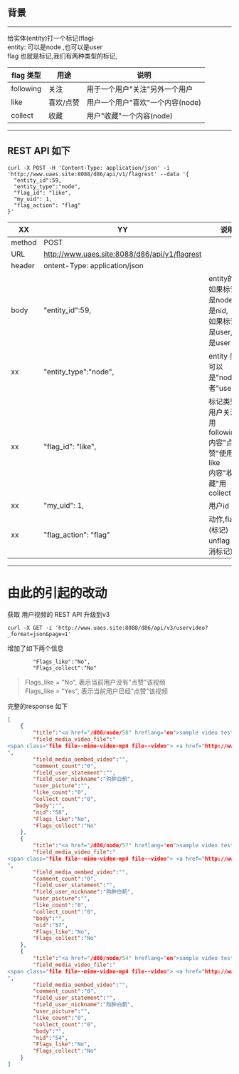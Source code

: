##  背景
---
给实体(entity)打一个标记(flag)  
entity: 可以是node ,也可以是user  
flag 也就是标记,我们有两种类型的标记, 

flag 类型 | 用途 | 说明
---- | ---|---
following | 关注| 用于一个用户"关注"另外一个用户
like |  喜欢/点赞 | 用户一个用户"喜欢"一个内容(node)
collect| 收藏| 用户"收藏"一个内容(node)

---



## REST API 如下

```
curl -X POST -H 'Content-Type: application/json' -i 'http://www.uaes.site:8088/d86/api/v1/flagrest' --data '{
  "entity_id":59,
  "entity_type":"node",
  "flag_id": "like", 
  "my_uid": 1,
  "flag_action": "flag"
}'
```

  XX |  YY  | 说明
---- | ---|---
method| POST|
URL | http://www.uaes.site:8088/d86/api/v1/flagrest| 
header | ontent-Type: application/json | 
body|  "entity_id":59,| entity的id, </br> 如果标记的是node,则是nid,</br>如果标记的是user,则是user id
 xx| "entity_type":"node",| entity 类型,可以是"node"或者"user"
 xx| "flag_id": "like", | 标记类型, </br>用户关注使用 following, </br>内容"点赞"使用 like </br>内容"收藏"用 collect
 xx| "my_uid": 1,| 用户id
xx|"flag_action": "flag"|动作,flag (标记) unflag (取消标记))


---


# 由此的引起的改动
获取 用户视频的 REST API 升级到v3  
```
curl -X GET -i 'http://www.uaes.site:8088/d86/api/v3/uservideo?_format=json&page=1'
```

增加了如下两个信息
```
        "Flags_like":"No",
        "Flags_collect":"No"
```        
> Flags_like = "No",  表示当前用户没有"点赞"该视频  
> Flags_like = "Yes", 表示当前用户已经"点赞"该视频

完整的response 如下
``` json
[
    {
        "title":"<a href="/d86/node/58" hreflang="en">sample video test</a>",
        "field_media_video_file":"
<span class="file file--mime-video-mp4 file--video"> <a href="http://www.uaes.site:8088/d86/sites/default/files/2018-09/1532848781578_2.mp4" type="video/mp4; length=1290662">1532848781578.mp4</a></span>
",
        "field_media_oembed_video":"",
        "comment_count":"0",
        "field_user_statement":"",
        "field_user_nickname":"购肿白蓟",
        "user_picture":"",
        "like_count":"0",
        "collect_count":"0",
        "body":"",
        "nid":"58",
        "Flags_like":"No",
        "Flags_collect":"No"
    },
    {
        "title":"<a href="/d86/node/57" hreflang="en">sample video test</a>",
        "field_media_video_file":"
<span class="file file--mime-video-mp4 file--video"> <a href="http://www.uaes.site:8088/d86/sites/default/files/2018-09/1532848781578_1.mp4" type="video/mp4; length=1290662">1532848781578.mp4</a></span>
",
        "field_media_oembed_video":"",
        "comment_count":"0",
        "field_user_statement":"",
        "field_user_nickname":"购肿白蓟",
        "user_picture":"",
        "like_count":"0",
        "collect_count":"0",
        "body":"",
        "nid":"57",
        "Flags_like":"No",
        "Flags_collect":"No"
    },
    {
        "title":"<a href="/d86/node/54" hreflang="en">sample video test</a>",
        "field_media_video_file":"
<span class="file file--mime-video-mp4 file--video"> <a href="http://www.uaes.site:8088/d86/sites/default/files/2018-09/1532848781578_0.mp4" type="video/mp4; length=1290662">1532848781578.mp4</a></span>
",
        "field_media_oembed_video":"",
        "comment_count":"0",
        "field_user_statement":"",
        "field_user_nickname":"购肿白蓟",
        "user_picture":"",
        "like_count":"0",
        "collect_count":"0",
        "body":"",
        "nid":"54",
        "Flags_like":"No",
        "Flags_collect":"No"
    }
]
```